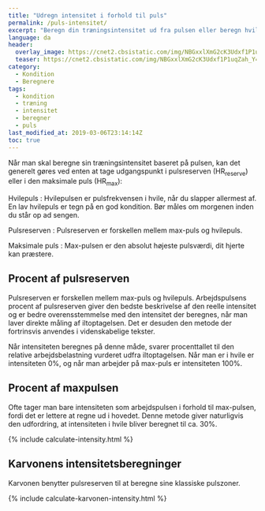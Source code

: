 ```yaml
---
title: "Udregn intensitet i forhold til puls"
permalink: /puls-intensitet/
excerpt: "Beregn din træningsintensitet ud fra pulsen eller beregn hvilken puls du skal ligge på for at ramme en bestemt intensitet."
language: da
header:
  overlay_image: https://cnet2.cbsistatic.com/img/NBGxxlXmG2cK3Udxf1P1uqZah_Y=/2018/11/28/83f6d88b-8b3b-44ef-a207-7d8f2a98e9a3/why-heart-rate-matters-9224-1.jpg
  teaser: https://cnet2.cbsistatic.com/img/NBGxxlXmG2cK3Udxf1P1uqZah_Y=/2018/11/28/83f6d88b-8b3b-44ef-a207-7d8f2a98e9a3/why-heart-rate-matters-9224-1.jpg
category:
  - Kondition
  - Beregnere
tags:
  - kondition
  - træning
  - intensitet
  - beregner
  - puls
last_modified_at: 2019-03-06T23:14:14Z
toc: true
---
```


Når man skal beregne sin træningsintensitet baseret på pulsen, kan det generelt gøres ved enten at tage udgangspunkt i pulsreserven (HR<sub>reserve</sub>) eller i den maksimale puls (HR<sub>max</sub>):

Hvilepuls
: Hvilepulsen er pulsfrekvensen i hvile, når du slapper allermest af. En lav hvilepuls er tegn på en god kondition. Bør måles om morgenen inden du står op ad sengen.

Pulsreserven
: Pulsreserven er forskellen mellem max-puls og hvilepuls.

Maksimale puls
: Max-pulsen er den absolut højeste pulsværdi, dit hjerte kan præstere.

## Procent af pulsreserven

Pulsreserven er forskellen mellem max-puls og hvilepuls. Arbejdspulsens procent af pulsreserven giver den bedste beskrivelse af den reelle intensitet og er bedre overensstemmelse med den intensitet der beregnes, når man laver direkte måling af iltoptagelsen. Det er desuden den metode der fortrinsvis anvendes i videnskabelige tekster. 

Når intensiteten beregnes på denne måde, svarer procenttallet til den relative arbejdsbelastning vurderet udfra iltoptagelsen. Når man er i hvile er intensiteten 0%, og når man arbejder på max-puls er intensiteten 100%.

## Procent af maxpulsen

Ofte tager man bare intensiteten som arbejdspulsen i forhold til max-pulsen, fordi det er lettere at regne ud i hovedet. Denne metode giver naturligvis den udfordring, at intensiteten i hvile bliver beregnet til ca. 30%.

{% include calculate-intensity.html %}

## Karvonens intensitetsberegninger

Karvonen benytter pulsreserven til at beregne sine klassiske pulszoner.

{% include calculate-karvonen-intensity.html %}
